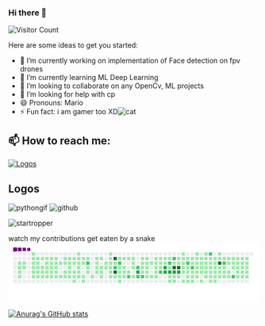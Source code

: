 ### Hi there 👋

![Visitor Count](https://profile-counter.glitch.me/{Mario263}/count.svg)

Here are some ideas to get you started:
- 🔭 I’m currently working on implementation of Face detection on fpv drones 
- 🌱 I’m currently learning ML Deep Learning
- 👯 I’m looking to collaborate on any OpenCv, ML projects 
- 🤔 I’m looking for help with cp
- 😄 Pronouns: Mario
- ⚡ Fun fact: i am gamer too XD![cat](https://raw.githubusercontent.com/Mario263/Cool-Readme-ideas/master/data/octocat/daftpunktocat-guy.gif)

## 📫 How to reach me:
 <a href="https://twitter.com/Abhishe222002">![Logos](https://camo.githubusercontent.com/27771a4aa7fe3d002a2da9bb569b957a1ffd2596d33f5f9f096873fa3afc0364/68747470733a2f2f696d672e736869656c64732e696f2f62616467652f747769747465722d2532333144413146322e7376673f267374796c653d666f722d7468652d6261646765266c6f676f3d74776974746572266c6f676f436f6c6f723d776869746526636f6c6f723d303731413243)</a>
                                                       
## Logos
![pythongif](https://camo.githubusercontent.com/a3ccfae79c559d3ff0c7ece89882c93bf278d01f0d2a1d908e19497630dca49d/68747470733a2f2f692e67697068792e636f6d2f6d656469612f4c4d7439363338644f38646674416a74636f2f3230302e77656270) ![github](https://camo.githubusercontent.com/0cad3f969b0946abd0e5f16e9ed1ff78a2495a40c2bb5c6414aefd4be76505aa/68747470733a2f2f692e67697068792e636f6d2f6d656469612f4b7a4a6b7a6a676766474e355079366e6b542f3230302e77656270)

![startropper](https://github.com/mayankchaudhary26/Cool-Readme-ideas/blob/master/data/octocat/stormtroopocat.png)

watch my contributions get eaten by a snake
![snake gif](https://github.com/Mario263/sankeeatingcontribution/blob/output/github-contribution-grid-snake.gif)

[![Anurag's GitHub stats](https://github-readme-stats.vercel.app/api?username=Mario263&show_icons=true&theme=radical)
](https://github.com/Mario263/github-readme-stats)

